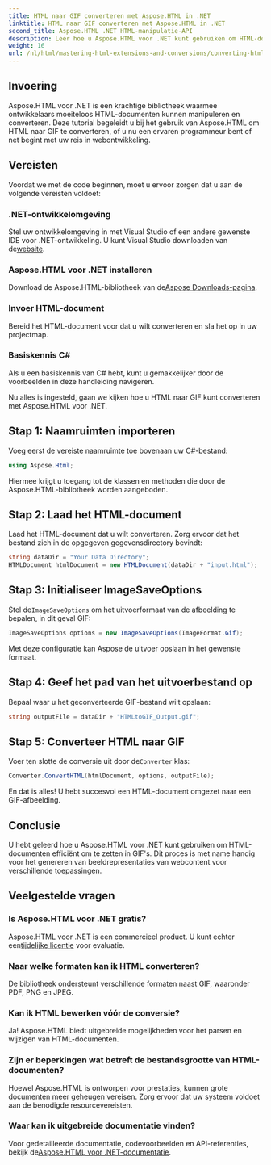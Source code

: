 ```yaml
---
title: HTML naar GIF converteren met Aspose.HTML in .NET
linktitle: HTML naar GIF converteren met Aspose.HTML in .NET
second_title: Aspose.HTML .NET HTML-manipulatie-API
description: Leer hoe u Aspose.HTML voor .NET kunt gebruiken om HTML-documenten naadloos om te zetten in GIF-afbeeldingen. Deze uitgebreide gids leidt u stap voor stap door de gids.
weight: 16
url: /nl/html/mastering-html-extensions-and-conversions/converting-html-to-gif/
---
```

## Invoering

Aspose.HTML voor .NET is een krachtige bibliotheek waarmee ontwikkelaars moeiteloos HTML-documenten kunnen manipuleren en converteren. Deze tutorial begeleidt u bij het gebruik van Aspose.HTML om HTML naar GIF te converteren, of u nu een ervaren programmeur bent of net begint met uw reis in webontwikkeling.

## Vereisten

Voordat we met de code beginnen, moet u ervoor zorgen dat u aan de volgende vereisten voldoet:

### .NET-ontwikkelomgeving 

 Stel uw ontwikkelomgeving in met Visual Studio of een andere gewenste IDE voor .NET-ontwikkeling. U kunt Visual Studio downloaden van de[website](https://visualstudio.microsoft.com/downloads/).

### Aspose.HTML voor .NET installeren

 Download de Aspose.HTML-bibliotheek van de[Aspose Downloads-pagina](https://releases.aspose.com/html/net/).

### Invoer HTML-document

Bereid het HTML-document voor dat u wilt converteren en sla het op in uw projectmap.

### Basiskennis C#

Als u een basiskennis van C# hebt, kunt u gemakkelijker door de voorbeelden in deze handleiding navigeren.

Nu alles is ingesteld, gaan we kijken hoe u HTML naar GIF kunt converteren met Aspose.HTML voor .NET.

## Stap 1: Naamruimten importeren

Voeg eerst de vereiste naamruimte toe bovenaan uw C#-bestand:

```csharp
using Aspose.Html;
```

Hiermee krijgt u toegang tot de klassen en methoden die door de Aspose.HTML-bibliotheek worden aangeboden.

## Stap 2: Laad het HTML-document

Laad het HTML-document dat u wilt converteren. Zorg ervoor dat het bestand zich in de opgegeven gegevensdirectory bevindt:

```csharp
string dataDir = "Your Data Directory";
HTMLDocument htmlDocument = new HTMLDocument(dataDir + "input.html");
```

## Stap 3: Initialiseer ImageSaveOptions

 Stel de`ImageSaveOptions` om het uitvoerformaat van de afbeelding te bepalen, in dit geval GIF:

```csharp
ImageSaveOptions options = new ImageSaveOptions(ImageFormat.Gif);
```

Met deze configuratie kan Aspose de uitvoer opslaan in het gewenste formaat.

## Stap 4: Geef het pad van het uitvoerbestand op

Bepaal waar u het geconverteerde GIF-bestand wilt opslaan:

```csharp
string outputFile = dataDir + "HTMLtoGIF_Output.gif";
```

## Stap 5: Converteer HTML naar GIF

 Voer ten slotte de conversie uit door de`Converter` klas:

```csharp
Converter.ConvertHTML(htmlDocument, options, outputFile);
```

En dat is alles! U hebt succesvol een HTML-document omgezet naar een GIF-afbeelding.

## Conclusie

U hebt geleerd hoe u Aspose.HTML voor .NET kunt gebruiken om HTML-documenten efficiënt om te zetten in GIF's. Dit proces is met name handig voor het genereren van beeldrepresentaties van webcontent voor verschillende toepassingen.

## Veelgestelde vragen

### Is Aspose.HTML voor .NET gratis?  
 Aspose.HTML voor .NET is een commercieel product. U kunt echter een[tijdelijke licentie](https://purchase.conholdate.com/temporary-license/) voor evaluatie.

### Naar welke formaten kan ik HTML converteren?  
De bibliotheek ondersteunt verschillende formaten naast GIF, waaronder PDF, PNG en JPEG.

### Kan ik HTML bewerken vóór de conversie?  
Ja! Aspose.HTML biedt uitgebreide mogelijkheden voor het parsen en wijzigen van HTML-documenten.

### Zijn er beperkingen wat betreft de bestandsgrootte van HTML-documenten?  
Hoewel Aspose.HTML is ontworpen voor prestaties, kunnen grote documenten meer geheugen vereisen. Zorg ervoor dat uw systeem voldoet aan de benodigde resourcevereisten.

### Waar kan ik uitgebreide documentatie vinden?  
 Voor gedetailleerde documentatie, codevoorbeelden en API-referenties, bekijk de[Aspose.HTML voor .NET-documentatie](https://reference.aspose.com/html/net/).